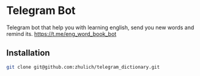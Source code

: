 # Telegram Bot

Telegram bot that help you with learning english, send you new words and remind its.
https://t.me/eng_word_book_bot
## Installation

```bash
git clone git@github.com:zhulich/telegram_dictionary.git
```
